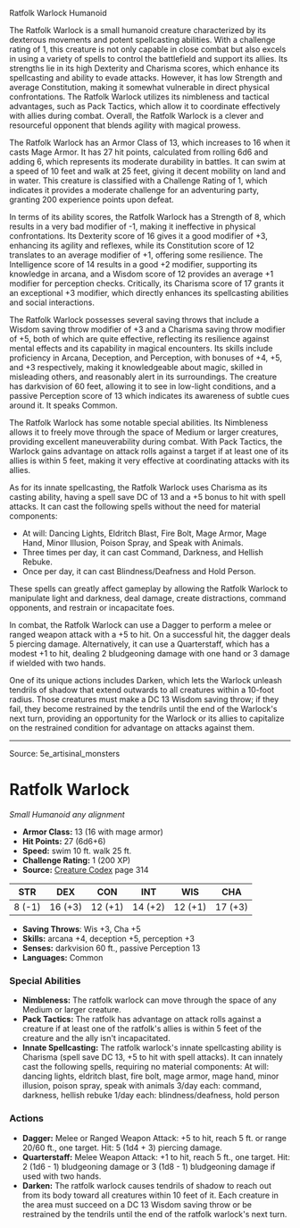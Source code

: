 <MonsterName/>Ratfolk Warlock</MonsterName>
<CreatureType/>Humanoid</CreatureType>

<summary>The Ratfolk Warlock is a small humanoid creature characterized by its dexterous movements and potent spellcasting abilities. With a challenge rating of 1, this creature is not only capable in close combat but also excels in using a variety of spells to control the battlefield and support its allies. Its strengths lie in its high Dexterity and Charisma scores, which enhance its spellcasting and ability to evade attacks. However, it has low Strength and average Constitution, making it somewhat vulnerable in direct physical confrontations. The Ratfolk Warlock utilizes its nimbleness and tactical advantages, such as Pack Tactics, which allow it to coordinate effectively with allies during combat. Overall, the Ratfolk Warlock is a clever and resourceful opponent that blends agility with magical prowess.</summary>

<detail>

The Ratfolk Warlock has an Armor Class of 13, which increases to 16 when it casts Mage Armor. It has 27 hit points, calculated from rolling 6d6 and adding 6, which represents its moderate durability in battles. It can swim at a speed of 10 feet and walk at 25 feet, giving it decent mobility on land and in water. This creature is classified with a Challenge Rating of 1, which indicates it provides a moderate challenge for an adventuring party, granting 200 experience points upon defeat.

In terms of its ability scores, the Ratfolk Warlock has a Strength of 8, which results in a very bad modifier of -1, making it ineffective in physical confrontations. Its Dexterity score of 16 gives it a good modifier of +3, enhancing its agility and reflexes, while its Constitution score of 12 translates to an average modifier of +1, offering some resilience. The Intelligence score of 14 results in a good +2 modifier, supporting its knowledge in arcana, and a Wisdom score of 12 provides an average +1 modifier for perception checks. Critically, its Charisma score of 17 grants it an exceptional +3 modifier, which directly enhances its spellcasting abilities and social interactions.

The Ratfolk Warlock possesses several saving throws that include a Wisdom saving throw modifier of +3 and a Charisma saving throw modifier of +5, both of which are quite effective, reflecting its resilience against mental effects and its capability in magical encounters. Its skills include proficiency in Arcana, Deception, and Perception, with bonuses of +4, +5, and +3 respectively, making it knowledgeable about magic, skilled in misleading others, and reasonably alert in its surroundings. The creature has darkvision of 60 feet, allowing it to see in low-light conditions, and a passive Perception score of 13 which indicates its awareness of subtle cues around it. It speaks Common.

The Ratfolk Warlock has some notable special abilities. Its Nimbleness allows it to freely move through the space of Medium or larger creatures, providing excellent maneuverability during combat. With Pack Tactics, the Warlock gains advantage on attack rolls against a target if at least one of its allies is within 5 feet, making it very effective at coordinating attacks with its allies.

As for its innate spellcasting, the Ratfolk Warlock uses Charisma as its casting ability, having a spell save DC of 13 and a +5 bonus to hit with spell attacks. It can cast the following spells without the need for material components:
- At will: Dancing Lights, Eldritch Blast, Fire Bolt, Mage Armor, Mage Hand, Minor Illusion, Poison Spray, and Speak with Animals. 
- Three times per day, it can cast Command, Darkness, and Hellish Rebuke. 
- Once per day, it can cast Blindness/Deafness and Hold Person.

These spells can greatly affect gameplay by allowing the Ratfolk Warlock to manipulate light and darkness, deal damage, create distractions, command opponents, and restrain or incapacitate foes.

In combat, the Ratfolk Warlock can use a Dagger to perform a melee or ranged weapon attack with a +5 to hit. On a successful hit, the dagger deals 5 piercing damage. Alternatively, it can use a Quarterstaff, which has a modest +1 to hit, dealing 2 bludgeoning damage with one hand or 3 damage if wielded with two hands.

One of its unique actions includes Darken, which lets the Warlock unleash tendrils of shadow that extend outwards to all creatures within a 10-foot radius. Those creatures must make a DC 13 Wisdom saving throw; if they fail, they become restrained by the tendrils until the end of the Warlock's next turn, providing an opportunity for the Warlock or its allies to capitalize on the restrained condition for advantage on attacks against them.</detail>



---

Source: 5e_artisinal_monsters

# Ratfolk Warlock

*Small* *Humanoid* *any alignment*

- **Armor Class:** 13 (16 with mage armor)
- **Hit Points:** 27 (6d6+6)
- **Speed:** swim 10 ft. walk 25 ft.
- **Challenge Rating:** 1 (200 XP)
- **Source:** [Creature Codex](https://koboldpress.com/kpstore/product/creature-codex-for-5th-edition-dnd) page 314

| STR | DEX | CON | INT | WIS | CHA |
| --- | --- | --- | --- | --- | --- |
| 8 (-1) | 16 (+3) | 12 (+1) | 14 (+2) | 12 (+1) | 17 (+3) |

- **Saving Throws**: Wis +3, Cha +5
- **Skills:** arcana +4, deception +5, perception +3
- **Senses:** darkvision 60 ft., passive Perception 13
- **Languages:** Common

### Special Abilities

- **Nimbleness:** The ratfolk warlock can move through the space of any Medium or larger creature.
- **Pack Tactics:** The ratfolk has advantage on attack rolls against a creature if at least one of the ratfolk's allies is within 5 feet of the creature and the ally isn't incapacitated.
- **Innate Spellcasting:** The ratfolk warlock's innate spellcasting ability is Charisma (spell save DC 13, +5 to hit with spell attacks). It can innately cast the following spells, requiring no material components:
At will: dancing lights, eldritch blast, fire bolt, mage armor, mage hand, minor illusion, poison spray, speak with animals
3/day each: command, darkness, hellish rebuke
1/day each: blindness/deafness, hold person

### Actions

- **Dagger:** Melee or Ranged Weapon Attack: +5 to hit, reach 5 ft. or range 20/60 ft., one target. Hit: 5 (1d4 + 3) piercing damage.
- **Quarterstaff:** Melee Weapon Attack: +1 to hit, reach 5 ft., one target. Hit: 2 (1d6 - 1) bludgeoning damage or 3 (1d8 - 1) bludgeoning damage if used with two hands.
- **Darken:** The ratfolk warlock causes tendrils of shadow to reach out from its body toward all creatures within 10 feet of it. Each creature in the area must succeed on a DC 13 Wisdom saving throw or be restrained by the tendrils until the end of the ratfolk warlock's next turn.




